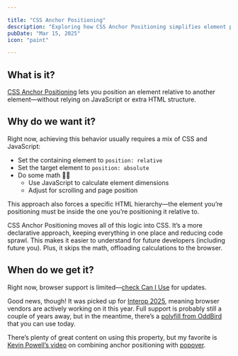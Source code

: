 ```yaml
---

title: "CSS Anchor Positioning"
description: "Exploring how CSS Anchor Positioning simplifies element placement"
pubDate: "Mar 15, 2025"
icon: "paint"

---
```


## What is it?

[CSS Anchor Positioning](https://developer.mozilla.org/en-US/docs/Web/CSS/CSS_anchor_positioning) lets you position an element relative to another element—without relying on JavaScript or extra HTML structure.

## Why do we want it?

Right now, achieving this behavior usually requires a mix of CSS and JavaScript:

- Set the containing element to `position: relative`
- Set the target element to `position: absolute`
- Do some math 😵‍💫
  - Use JavaScript to calculate element dimensions
  - Adjust for scrolling and page position

This approach also forces a specific HTML hierarchy—the element you’re positioning must be inside the one you’re positioning it relative to.

CSS Anchor Positioning moves all of this logic into CSS. It’s a more declarative approach, keeping everything in one place and reducing code sprawl. This makes it easier to understand for future developers (including future you). Plus, it skips the math, offloading calculations to the browser.

## When do we get it?

Right now, browser support is limited—[check Can I Use](https://caniuse.com/css-anchor-positioning) for updates.

Good news, though! It was picked up for [Interop 2025](https://github.com/web-platform-tests/interop/blob/main/2025/README.md#css-anchor-positioning), meaning browser vendors are actively working on it this year. Full support is probably still a couple of years away, but in the meantime, there’s a [polyfill from OddBird](https://github.com/oddbird/css-anchor-positioning) that you can use today.

There’s plenty of great content on using this property, but my favorite is [Kevin Powell’s video](https://www.youtube.com/watch?v=DNXEORSk4GU) on combining anchor positioning with [popover](https://developer.mozilla.org/en-US/docs/Web/HTML/Global_attributes/popover).
